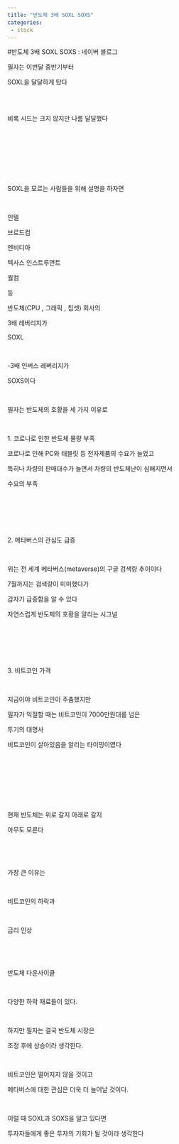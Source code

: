 ```yaml
---
title: "반도체 3배 SOXL SOXS"
categories:
 - stock
---
```

#반도체 3배 SOXL SOXS : 네이버 블로그
<div class="wrap_rabbit pcol2 _param(1) _postViewArea222588601027" id="post-view222588601027">
<!-- Rabbit HTML --><div class="se-viewer se-theme-default" lang="ko-KR">
<!-- SE_DOC_HEADER_END -->
<div class="se-main-container">
<div class="se-component se-text se-l-default" id="SE-10ae4e28-f24e-4719-9cff-b8563bbedd8e">
<div class="se-component-content">
<div class="se-section se-section-text se-l-default">
<div class="se-module se-module-text">
<!-- SE-TEXT { --><p class="se-text-paragraph se-text-paragraph-align-" id="SE-31f76cfb-d19c-4911-ba63-84316d1c29b4" style=""><span class="se-fs- se-ff-" id="SE-1aba3fd6-f1c9-476e-a8d3-f00121d85e71" style="">필자는 이번달 중반기부터</span></p><!-- } SE-TEXT --><!-- SE-TEXT { --><p class="se-text-paragraph se-text-paragraph-align-" id="SE-e91edb74-547b-4217-a052-c7b7b596276d" style=""><span class="se-fs- se-ff-" id="SE-41938fb3-733b-4b36-82a1-11f036fdebdb" style="">SOXL을 달달하게 탔다</span></p><!-- } SE-TEXT -->
</div>
</div>
</div>
</div> <div class="se-component se-image se-l-default" id="SE-accee5fb-0804-4147-b90e-7fa394127e27">
<div class="se-component-content se-component-content-fit">
<div class="se-section se-section-image se-l-default se-section-align-">
<div class="se-module se-module-image" style="">
<a class="se-module-image-link __se_image_link __se_link" data-linkdata='{"id" : "SE-accee5fb-0804-4147-b90e-7fa394127e27", "src" : "https://postfiles.pstatic.net/MjAyMTEyMDZfMTAg/MDAxNjM4ODAyNzQ4MjE3.2gQ26ZgVpGK9Z1jxxUPZCLemX06x6dYNbrH90szEnX8g.Duf-jTZ8EWIj5MgPy_wPiiyNrNcxlDPReywHo_XWM50g.PNG.dls32208/image.png", "originalWidth" : "741", "originalHeight" : "481", "linkUse" : "false", "link" : ""}' data-linktype="img" href="#" onclick="return false;" style="">
<img alt="" class="se-image-resource" data-height="449" data-lazy-src="https://postfiles.pstatic.net/MjAyMTEyMDZfMTAg/MDAxNjM4ODAyNzQ4MjE3.2gQ26ZgVpGK9Z1jxxUPZCLemX06x6dYNbrH90szEnX8g.Duf-jTZ8EWIj5MgPy_wPiiyNrNcxlDPReywHo_XWM50g.PNG.dls32208/image.png?type=w773" data-width="693" src="https://raw.githubusercontent.com/rage147-OwO/rage147-OwO.github.io/master/_images/images/2021-12-7-반도체 3배 SOXL SOXS/0.png">
</a>
</div>
</div>
</div>
</div>
<div class="se-component se-image se-l-default" id="SE-5ced9513-cd22-4fea-ac56-1969f650e996">
<div class="se-component-content se-component-content-fit">
<div class="se-section se-section-image se-l-default se-section-align-">
<div class="se-module se-module-image" style="">
<a class="se-module-image-link __se_image_link __se_link" data-linkdata='{"id" : "SE-5ced9513-cd22-4fea-ac56-1969f650e996", "src" : "https://postfiles.pstatic.net/MjAyMTEyMDdfMzgg/MDAxNjM4ODAyODIxMTMz.aXJHhahAepCTqMqinEvB0BsS0o0rSdNdXn5kieyaqk0g.n9v7p0b9yJ1KosIV1lIkqh5Yu12NIikKW_nFgWR2H1Ug.PNG.dls32208/image.png", "originalWidth" : "720", "originalHeight" : "1361", "linkUse" : "false", "link" : ""}' data-linktype="img" href="#" onclick="return false;" style="">
<img alt="" class="se-image-resource" data-height="1309" data-lazy-src="https://postfiles.pstatic.net/MjAyMTEyMDdfMzgg/MDAxNjM4ODAyODIxMTMz.aXJHhahAepCTqMqinEvB0BsS0o0rSdNdXn5kieyaqk0g.n9v7p0b9yJ1KosIV1lIkqh5Yu12NIikKW_nFgWR2H1Ug.PNG.dls32208/image.png?type=w773" data-width="693" src="https://raw.githubusercontent.com/rage147-OwO/rage147-OwO.github.io/master/_images/images/2021-12-7-반도체 3배 SOXL SOXS/1.png">
</a>
</div>
</div>
</div>
</div>
<div class="se-component se-text se-l-default" id="SE-f2bcf609-ad64-40bb-9e0c-401783ebcc58">
<div class="se-component-content">
<div class="se-section se-section-text se-l-default">
<div class="se-module se-module-text">
<!-- SE-TEXT { --><p class="se-text-paragraph se-text-paragraph-align-" id="SE-2a944187-2d70-4a9d-ae2c-e48d33e2da6a" style=""><span class="se-fs- se-ff-" id="SE-b1a9e4df-8d60-4e78-baee-1a1cbb5cb98d" style="">비록 시드는 크지 않지만 나름 달달했다</span></p><!-- } SE-TEXT --><!-- SE-TEXT { --><p class="se-text-paragraph se-text-paragraph-align-" id="SE-cbdbc5a5-cb60-4a5e-80a5-f178e8a1c54b" style=""><span class="se-fs- se-ff-" id="SE-22aa5c17-66ab-4e8c-a677-43b321e8f8c5" style="">​</span></p><!-- } SE-TEXT --><!-- SE-TEXT { --><p class="se-text-paragraph se-text-paragraph-align-" id="SE-1dee5947-f163-444f-ae19-466456056582" style=""><span class="se-fs- se-ff-" id="SE-52f83bd7-607d-4aa8-8e09-11e83c5c0728" style="">​</span></p><!-- } SE-TEXT --><!-- SE-TEXT { --><p class="se-text-paragraph se-text-paragraph-align-" id="SE-78140372-28b2-41e7-8a70-8075eff40348" style=""><span class="se-fs- se-ff-" id="SE-05854cdd-cb6e-4ca7-8cff-ecbc2905a00c" style="">​</span></p><!-- } SE-TEXT --><!-- SE-TEXT { --><p class="se-text-paragraph se-text-paragraph-align-" id="SE-913b1232-c699-4259-957b-425d611ad745" style=""><span class="se-fs- se-ff-" id="SE-97772254-589e-4656-bf53-4f5436d321b5" style="">​</span></p><!-- } SE-TEXT --><!-- SE-TEXT { --><p class="se-text-paragraph se-text-paragraph-align-" id="SE-42f8c5d2-b6c4-43c5-b42a-f0cef339e699" style=""><span class="se-fs- se-ff-" id="SE-3c55704f-4a8c-4b6e-8f1a-7373a7cbf75d" style="">SOXL을 모르는 사람들을 위해 설명을 하자면</span></p><!-- } SE-TEXT -->
</div>
</div>
</div>
</div> <div class="se-component se-image se-l-default" id="SE-b788b954-f1c0-4876-80f8-f66f169246a3">
<div class="se-component-content se-component-content-normal">
<div class="se-section se-section-image se-l-default se-section-align-" style="max-width:498px;">
<div class="se-module se-module-image" style="">
<a class="se-module-image-link __se_image_link __se_link" data-linkdata='{"id" : "SE-b788b954-f1c0-4876-80f8-f66f169246a3", "src" : "https://postfiles.pstatic.net/MjAyMTEyMDdfOTMg/MDAxNjM4ODAyOTQxNDYz.5yTxt3RilJ_ViThZY5oFR0svyJ2v1OwWnQd1UkCTihog.yLfnzv1HYpJVhShhtUzOQUCUaoFGSNzTOsp1nQe5Fwsg.PNG.dls32208/image.png", "originalWidth" : "498", "originalHeight" : "510", "linkUse" : "false", "link" : ""}' data-linktype="img" href="#" onclick="return false;" style="">
<img alt="" class="se-image-resource" data-height="510" data-lazy-src="https://postfiles.pstatic.net/MjAyMTEyMDdfOTMg/MDAxNjM4ODAyOTQxNDYz.5yTxt3RilJ_ViThZY5oFR0svyJ2v1OwWnQd1UkCTihog.yLfnzv1HYpJVhShhtUzOQUCUaoFGSNzTOsp1nQe5Fwsg.PNG.dls32208/image.png?type=w773" data-width="498" src="https://raw.githubusercontent.com/rage147-OwO/rage147-OwO.github.io/master/_images/images/2021-12-7-반도체 3배 SOXL SOXS/2.png">
</a>
</div>
</div>
</div>
</div>
<div class="se-component se-text se-l-default" id="SE-1f07c0ae-449c-4bcc-a1ba-4d048a2228f7">
<div class="se-component-content">
<div class="se-section se-section-text se-l-default">
<div class="se-module se-module-text">
<!-- SE-TEXT { --><p class="se-text-paragraph se-text-paragraph-align-" id="SE-54aec139-1ea8-4abd-8819-a8dd83a2e709" style=""><span class="se-fs- se-ff-" id="SE-ea208fd8-66cc-4ab5-a5f9-0e0945f6aab4" style="">인텔</span></p><!-- } SE-TEXT --><!-- SE-TEXT { --><p class="se-text-paragraph se-text-paragraph-align-" id="SE-060df357-2c09-4df5-9504-3e7d4812cec1" style=""><span class="se-fs- se-ff-" id="SE-d45eb2d2-e9e6-4722-b872-70ea653a7f71" style="">브로드컴</span></p><!-- } SE-TEXT --><!-- SE-TEXT { --><p class="se-text-paragraph se-text-paragraph-align-" id="SE-47e7f20f-fd28-4957-b0eb-d57dd353e3c8" style=""><span class="se-fs- se-ff-" id="SE-1eba9ae3-634a-4d68-92bd-d763147f6feb" style="">엔비디아</span></p><!-- } SE-TEXT --><!-- SE-TEXT { --><p class="se-text-paragraph se-text-paragraph-align-" id="SE-a8947912-a04d-458c-894c-96f8aeab21b7" style=""><span class="se-fs- se-ff-" id="SE-e8517770-ca1c-405e-81d9-32b608385822" style="">텍사스 인스트루먼트</span></p><!-- } SE-TEXT --><!-- SE-TEXT { --><p class="se-text-paragraph se-text-paragraph-align-" id="SE-4775547f-b18a-4dad-9ac6-635c7388f5cc" style=""><span class="se-fs- se-ff-" id="SE-458e8f4d-ea7a-49ca-997b-02801c102d66" style="">퀄컴</span></p><!-- } SE-TEXT --><!-- SE-TEXT { --><p class="se-text-paragraph se-text-paragraph-align-" id="SE-ba9038ff-c420-47a9-a425-aed7a71ea16a" style=""><span class="se-fs- se-ff-" id="SE-b3eb8716-e494-492a-a194-3aebda8d6077" style="">등 </span></p><!-- } SE-TEXT --><!-- SE-TEXT { --><p class="se-text-paragraph se-text-paragraph-align-" id="SE-21846cd5-7121-4a33-ba00-595a74db3ed4" style=""><span class="se-fs- se-ff-" id="SE-1ec5e33c-bc26-4c9f-b066-bbfb05dd07bb" style="">반도체(CPU , 그래픽 , 칩셋) 회사의</span></p><!-- } SE-TEXT --><!-- SE-TEXT { --><p class="se-text-paragraph se-text-paragraph-align-" id="SE-c1b1f9f3-af17-4c3e-91dc-21053e87d21c" style=""><span class="se-fs- se-ff-" id="SE-0403b5ff-bd4f-40c5-a3c8-1fff526da4e4" style="">3배 레버리지가</span></p><!-- } SE-TEXT --><!-- SE-TEXT { --><p class="se-text-paragraph se-text-paragraph-align-" id="SE-40c2b965-8140-4a0b-8303-faaedd186872" style=""><span class="se-fs- se-ff-" id="SE-9c9d3ece-12ba-441e-b452-900f7124f07d" style="">SOXL</span></p><!-- } SE-TEXT --><!-- SE-TEXT { --><p class="se-text-paragraph se-text-paragraph-align-" id="SE-8ff40b83-6b11-4036-81ba-c1f7cee8bd72" style=""><span class="se-fs- se-ff-" id="SE-585eee3f-36f4-4953-91a9-1d7f798e4019" style="">​</span></p><!-- } SE-TEXT --><!-- SE-TEXT { --><p class="se-text-paragraph se-text-paragraph-align-" id="SE-8a821227-4a0a-4989-b776-f4a22740cfb1" style=""><span class="se-fs- se-ff-" id="SE-1e7c959a-4706-4520-a766-83e1d5bcc575" style="">-3배 인버스 레버리지가</span></p><!-- } SE-TEXT --><!-- SE-TEXT { --><p class="se-text-paragraph se-text-paragraph-align-" id="SE-ca16ce79-5724-4388-911b-89de355c0cf6" style=""><span class="se-fs- se-ff-" id="SE-051d14b7-9176-4afb-adca-41c70b8eb168" style="">SOXS이다</span></p><!-- } SE-TEXT --><!-- SE-TEXT { --><p class="se-text-paragraph se-text-paragraph-align-" id="SE-d5a8b193-0619-4501-9495-18bcd86ad297" style=""><span class="se-fs- se-ff-" id="SE-687dc23d-abb0-45a4-b8b3-3ae9a03a249c" style="">​</span></p><!-- } SE-TEXT --><!-- SE-TEXT { --><p class="se-text-paragraph se-text-paragraph-align-" id="SE-8515b347-f9e5-4e49-a496-ca04bb3993d1" style=""><span class="se-fs- se-ff-" id="SE-9c2be124-4009-44b6-a55d-4caf7c28fdf3" style="">필자는 반도체의 호황을 세 가지 이유로 </span></p><!-- } SE-TEXT --><!-- SE-TEXT { --><p class="se-text-paragraph se-text-paragraph-align-" id="SE-a0ab7420-060c-4cbe-a51e-5904b6ca83cc" style=""><span class="se-fs- se-ff-" id="SE-74d23ec7-f2da-4995-9215-6c0e157cb0c2" style="">​</span></p><!-- } SE-TEXT --><!-- SE-TEXT { --><p class="se-text-paragraph se-text-paragraph-align-" id="SE-54542191-a576-4f4c-a9fb-538271cc2f5c" style=""><span class="se-fs- se-ff-" id="SE-6b04a048-4124-4a07-80f9-50a000d1732b" style="">1. 코로나로 인한 반도체 물량 부족</span></p><!-- } SE-TEXT --><!-- SE-TEXT { --><p class="se-text-paragraph se-text-paragraph-align-" id="SE-ba9ff91c-53e0-4cee-b392-f4a1220e7258" style=""><span class="se-fs- se-ff-" id="SE-0c9bf4fa-ae04-418a-88ce-53b152ad42a7" style="">코로나로 인해 PC와 태블릿 등 전자제품의 수요가 늘었고</span></p><!-- } SE-TEXT --><!-- SE-TEXT { --><p class="se-text-paragraph se-text-paragraph-align-" id="SE-a3eafbbb-c0e0-471b-ab17-be07ee74ab85" style=""><span class="se-fs- se-ff-" id="SE-a445ca4d-31a0-49c4-95c4-7c0bf435e938" style="">특히나 차량의 판매대수가 늘면서 차량의 반도체난이 심해지면서</span></p><!-- } SE-TEXT --><!-- SE-TEXT { --><p class="se-text-paragraph se-text-paragraph-align-" id="SE-95c7cc08-3340-4f29-8a7a-bb2fc0044b14" style=""><span class="se-fs- se-ff-" id="SE-4007e7b4-2008-4749-9059-34f57eef8f05" style="">수요의 부족</span></p><!-- } SE-TEXT --><!-- SE-TEXT { --><p class="se-text-paragraph se-text-paragraph-align-" id="SE-949356d4-032d-4a78-ab76-895507101100" style=""><span class="se-fs- se-ff-" id="SE-a0bdec9d-39c7-4f89-9f09-0ef01f86c168" style="">​</span></p><!-- } SE-TEXT --><!-- SE-TEXT { --><p class="se-text-paragraph se-text-paragraph-align-" id="SE-596bed15-ffdb-428c-b9e6-5c1104ad554a" style=""><span class="se-fs- se-ff-" id="SE-6f2b292f-1637-403a-91b7-607c6a1a4007" style="">​</span></p><!-- } SE-TEXT --><!-- SE-TEXT { --><p class="se-text-paragraph se-text-paragraph-align-" id="SE-1272114d-06e0-4244-aca4-89a1da561a61" style=""><span class="se-fs- se-ff-" id="SE-57bad7f5-5c4a-44df-bcee-1e737fad0188" style="">​</span></p><!-- } SE-TEXT --><!-- SE-TEXT { --><p class="se-text-paragraph se-text-paragraph-align-" id="SE-2dbcae2b-1e2f-45cf-a136-d52f7bde5250" style=""><span class="se-fs- se-ff-" id="SE-725a5fd2-644a-4cdb-995d-1a91e38bd392" style="">2. 메타버스의 관심도 급증</span></p><!-- } SE-TEXT -->
</div>
</div>
</div>
</div> <div class="se-component se-image se-l-default" id="SE-bd45d0dc-8095-43ac-81c2-9d9a2191be46">
<div class="se-component-content se-component-content-fit">
<div class="se-section se-section-image se-l-default se-section-align-">
<div class="se-module se-module-image" style="">
<a class="se-module-image-link __se_image_link __se_link" data-linkdata='{"id" : "SE-bd45d0dc-8095-43ac-81c2-9d9a2191be46", "src" : "https://postfiles.pstatic.net/MjAyMTEyMDdfODcg/MDAxNjM4ODAzMzMwMTI3.w2vCkd4OVBLunhu2PgNdIMwwc68UXsjVBOIU1SnLsmgg.G2mIDru9_78R86nqLoEO1e0RyN7XKvtWCB5P8fA6PAAg.PNG.dls32208/image.png", "originalWidth" : "1249", "originalHeight" : "661", "linkUse" : "false", "link" : ""}' data-linktype="img" href="#" onclick="return false;" style="">
<img alt="" class="se-image-resource" data-height="366" data-lazy-src="https://postfiles.pstatic.net/MjAyMTEyMDdfODcg/MDAxNjM4ODAzMzMwMTI3.w2vCkd4OVBLunhu2PgNdIMwwc68UXsjVBOIU1SnLsmgg.G2mIDru9_78R86nqLoEO1e0RyN7XKvtWCB5P8fA6PAAg.PNG.dls32208/image.png?type=w773" data-width="693" src="https://raw.githubusercontent.com/rage147-OwO/rage147-OwO.github.io/master/_images/images/2021-12-7-반도체 3배 SOXL SOXS/3.png">
</a>
</div>
</div>
</div>
</div>
<div class="se-component se-text se-l-default" id="SE-0027bcf6-f2e4-4b96-85d2-81a94d8779d3">
<div class="se-component-content">
<div class="se-section se-section-text se-l-default">
<div class="se-module se-module-text">
<!-- SE-TEXT { --><p class="se-text-paragraph se-text-paragraph-align-" id="SE-50130c64-ba9a-480f-917b-3bad5d6d20e1" style=""><span class="se-fs- se-ff-" id="SE-f61a0839-6928-4593-8523-e1f97ed22ef8" style="">위는 전 세계 메타버스(metaverse)의 구글 검색량 추이이다</span></p><!-- } SE-TEXT --><!-- SE-TEXT { --><p class="se-text-paragraph se-text-paragraph-align-" id="SE-4a7d7f7d-d280-4345-8c2f-f944345edc15" style=""><span class="se-fs- se-ff-" id="SE-3f77b3af-a2c8-4658-a87a-cdec4eae517a" style="">7월까지는 검색량이 미미했다가</span></p><!-- } SE-TEXT --><!-- SE-TEXT { --><p class="se-text-paragraph se-text-paragraph-align-" id="SE-1bca178d-8531-4a1d-bfdc-e847cb9efd59" style=""><span class="se-fs- se-ff-" id="SE-5fee11c4-eb6e-4ab4-9c9c-42711d5663ac" style="">갑자기 급증함을 알 수 있다</span></p><!-- } SE-TEXT --><!-- SE-TEXT { --><p class="se-text-paragraph se-text-paragraph-align-" id="SE-213bec05-14d3-48df-80c2-7fb8b99f3523" style=""><span class="se-fs- se-ff-" id="SE-3b6a7096-edc9-40b0-8ade-0cc4c23d18c4" style="">자연스럽게 반도체의 호황을 알리는 시그널</span></p><!-- } SE-TEXT --><!-- SE-TEXT { --><p class="se-text-paragraph se-text-paragraph-align-" id="SE-f15d4eba-c5e5-456d-9b42-cf8d38a6be21" style=""><span class="se-fs- se-ff-" id="SE-aa6b6dbc-a13f-46f8-bca5-d84b443bff2d" style="">​</span></p><!-- } SE-TEXT --><!-- SE-TEXT { --><p class="se-text-paragraph se-text-paragraph-align-" id="SE-1817d3c8-f7e7-4cc8-861b-cf44240e133c" style=""><span class="se-fs- se-ff-" id="SE-788c6ac7-ac82-41b6-ba0e-02cb563b637d" style="">​</span></p><!-- } SE-TEXT --><!-- SE-TEXT { --><p class="se-text-paragraph se-text-paragraph-align-" id="SE-2184fcc6-fb85-40e2-9811-07dd21db2ae9" style=""><span class="se-fs- se-ff-" id="SE-55eb3885-c325-496f-9377-9f281e3d373f" style="">​</span></p><!-- } SE-TEXT --><!-- SE-TEXT { --><p class="se-text-paragraph se-text-paragraph-align-" id="SE-49c2ae78-c8f5-4125-8529-c8c34a02e62d" style=""><span class="se-fs- se-ff-" id="SE-2091260a-7490-4374-88a8-503a0955f319" style="">3. 비트코인 가격</span></p><!-- } SE-TEXT -->
</div>
</div>
</div>
</div> <div class="se-component se-image se-l-default" id="SE-36f43b07-2847-4ca1-a1c8-1a80b05ae5c7">
<div class="se-component-content se-component-content-fit">
<div class="se-section se-section-image se-l-default se-section-align-">
<div class="se-module se-module-image" style="">
<a class="se-module-image-link __se_image_link __se_link" data-linkdata='{"id" : "SE-36f43b07-2847-4ca1-a1c8-1a80b05ae5c7", "src" : "https://postfiles.pstatic.net/MjAyMTEyMDdfMTM3/MDAxNjM4ODAzNDYyNjY0.zWjqyo8OwwkhNOigcB16rB26UAcyAuZCf6QwI990Fucg.qwNbcfx1CSjPaV0nPVayI6T1qbc7JvCYPJGHQ_a56O4g.PNG.dls32208/image.png", "originalWidth" : "797", "originalHeight" : "501", "linkUse" : "false", "link" : ""}' data-linktype="img" href="#" onclick="return false;" style="">
<img alt="" class="se-image-resource" data-height="435" data-lazy-src="https://postfiles.pstatic.net/MjAyMTEyMDdfMTM3/MDAxNjM4ODAzNDYyNjY0.zWjqyo8OwwkhNOigcB16rB26UAcyAuZCf6QwI990Fucg.qwNbcfx1CSjPaV0nPVayI6T1qbc7JvCYPJGHQ_a56O4g.PNG.dls32208/image.png?type=w773" data-width="693" src="https://raw.githubusercontent.com/rage147-OwO/rage147-OwO.github.io/master/_images/images/2021-12-7-반도체 3배 SOXL SOXS/4.png"/>
</a>
</div>
</div>
</div>
</div>
<div class="se-component se-text se-l-default" id="SE-b590b7c5-b897-4572-958f-9f5149fd681b">
<div class="se-component-content">
<div class="se-section se-section-text se-l-default">
<div class="se-module se-module-text">
<!-- SE-TEXT { --><p class="se-text-paragraph se-text-paragraph-align-" id="SE-f2d6fb53-0aab-407b-bc34-ed3db5242a99" style=""><span class="se-fs- se-ff-" id="SE-938960e1-a77f-4529-a32b-d87035c4b45e" style="">지금이야 비트코인이 주춤했지만</span></p><!-- } SE-TEXT --><!-- SE-TEXT { --><p class="se-text-paragraph se-text-paragraph-align-" id="SE-3d80a6e1-ad2e-41f4-b80e-24d631ba9cff" style=""><span class="se-fs- se-ff-" id="SE-54eab502-5e80-42fd-9226-d7c2660c4ca8" style="">필자가 익절할 때는 비트코인이 7000만원대를 넘은 </span></p><!-- } SE-TEXT --><!-- SE-TEXT { --><p class="se-text-paragraph se-text-paragraph-align-" id="SE-9cf86d70-da7a-4e41-8f86-d76069d13330" style=""><span class="se-fs- se-ff-" id="SE-55ef5350-d181-4c33-a53d-8b9eb3a0953b" style="">투기의 대명사</span></p><!-- } SE-TEXT --><!-- SE-TEXT { --><p class="se-text-paragraph se-text-paragraph-align-" id="SE-7d0cad6d-4b8b-46b9-83e7-325c877b2fce" style=""><span class="se-fs- se-ff-" id="SE-8e6e5537-5a19-467c-b03f-c7939498e38c" style="">비트코인이 살아있음을 알리는 타이밍이였다</span></p><!-- } SE-TEXT --><!-- SE-TEXT { --><p class="se-text-paragraph se-text-paragraph-align-" id="SE-3edc1241-497f-4639-80da-f90bda5f4bc3" style=""><span class="se-fs- se-ff-" id="SE-d56da455-e4c9-4533-a5e5-7b9ee80773b5" style="">​</span></p><!-- } SE-TEXT --><!-- SE-TEXT { --><p class="se-text-paragraph se-text-paragraph-align-" id="SE-839e4594-b7b2-4f37-8c7b-be87030d7c4f" style=""><span class="se-fs- se-ff-" id="SE-75576477-3917-4020-ae1a-9b358ce309d0" style="">​</span></p><!-- } SE-TEXT --><!-- SE-TEXT { --><p class="se-text-paragraph se-text-paragraph-align-" id="SE-b66095bb-58c1-4b2d-a009-06665b3d0741" style=""><span class="se-fs- se-ff-" id="SE-2141e93b-692c-4aba-8cb3-9da1706de32e" style="">​</span></p><!-- } SE-TEXT --><!-- SE-TEXT { --><p class="se-text-paragraph se-text-paragraph-align-" id="SE-30f9958e-ade9-4b6e-9b00-4e89bd7209a6" style=""><span class="se-fs- se-ff-" id="SE-5eeb3d9f-47be-42bb-8aa3-d34f8c2329fb" style="">​</span></p><!-- } SE-TEXT --><!-- SE-TEXT { --><p class="se-text-paragraph se-text-paragraph-align-" id="SE-0117dede-43a5-46f8-b565-c46bab375bdf" style=""><span class="se-fs- se-ff-" id="SE-615fb412-eac7-49e5-ac12-ea163f076899" style="">현재 반도체는 위로 갈지 아래로 갈지</span></p><!-- } SE-TEXT --><!-- SE-TEXT { --><p class="se-text-paragraph se-text-paragraph-align-" id="SE-a67f1c98-1655-409f-a52a-53130b6c0ae5" style=""><span class="se-fs- se-ff-" id="SE-d1af5c53-75e3-4e28-9a11-7062df245559" style="">아무도 모른다</span></p><!-- } SE-TEXT --><!-- SE-TEXT { --><p class="se-text-paragraph se-text-paragraph-align-" id="SE-ef96f33d-26b8-4dd2-9048-00d161d09cd8" style=""><span class="se-fs- se-ff-" id="SE-0f9d17ef-9449-4dec-88c8-59ce0f22217b" style="">​</span></p><!-- } SE-TEXT --><!-- SE-TEXT { --><p class="se-text-paragraph se-text-paragraph-align-" id="SE-456dc595-d8aa-4962-b40d-7b1d982d710b" style=""><span class="se-fs- se-ff-" id="SE-8641c2f1-3816-4435-b083-70af31e24ef2" style="">​</span></p><!-- } SE-TEXT --><!-- SE-TEXT { --><p class="se-text-paragraph se-text-paragraph-align-" id="SE-65feaf9c-8980-412f-bc06-5f9f80294527" style=""><span class="se-fs- se-ff-" id="SE-3355c1ed-e863-4f5b-8f6c-8ba4b8dac4a3" style="">가장 큰 이유는</span></p><!-- } SE-TEXT -->
</div>
</div>
</div>
</div> <div class="se-component se-image se-l-default" id="SE-4b124449-20a2-4e0f-a763-9bf2c33501d5">
<div class="se-component-content se-component-content-fit">
<div class="se-section se-section-image se-l-default se-section-align-">
<div class="se-module se-module-image" style="">
<a class="se-module-image-link __se_image_link __se_link" data-linkdata='{"id" : "SE-4b124449-20a2-4e0f-a763-9bf2c33501d5", "src" : "https://postfiles.pstatic.net/MjAyMTEyMDdfODUg/MDAxNjM4ODAzNjEyNjc1.mkjZF8BbHfLvLJjHCO3ed-S4sBaIZC0URES5xpsOQkcg.jI_R_VWvioj-EhGpsO67YxspKda13pwWG6DmN95WD1Eg.PNG.dls32208/image.png", "originalWidth" : "797", "originalHeight" : "412", "linkUse" : "false", "link" : ""}' data-linktype="img" href="#" onclick="return false;" style="">
<img alt="" class="se-image-resource" data-height="358" data-lazy-src="https://postfiles.pstatic.net/MjAyMTEyMDdfODUg/MDAxNjM4ODAzNjEyNjc1.mkjZF8BbHfLvLJjHCO3ed-S4sBaIZC0URES5xpsOQkcg.jI_R_VWvioj-EhGpsO67YxspKda13pwWG6DmN95WD1Eg.PNG.dls32208/image.png?type=w773" data-width="693" src="https://raw.githubusercontent.com/rage147-OwO/rage147-OwO.github.io/master/_images/images/2021-12-7-반도체 3배 SOXL SOXS/5.png"/>
</a>
</div>
</div>
</div>
</div>
<div class="se-component se-text se-l-default" id="SE-f030cbbc-5d39-41c8-873a-156ebbcb0312">
<div class="se-component-content">
<div class="se-section se-section-text se-l-default">
<div class="se-module se-module-text">
<!-- SE-TEXT { --><p class="se-text-paragraph se-text-paragraph-align-" id="SE-a5eb7955-6196-45ae-9917-63a0c0c54cf6" style=""><span class="se-fs- se-ff-" id="SE-50045988-0fef-4d24-8be8-36afd9a1d497" style="">비트코인의 하락과</span></p><!-- } SE-TEXT -->
</div>
</div>
</div>
</div> <div class="se-component se-image se-l-default" id="SE-09515d44-778e-40c3-8112-9d8e98a42ec2">
<div class="se-component-content se-component-content-fit">
<div class="se-section se-section-image se-l-default se-section-align-">
<div class="se-module se-module-image" style="">
<a class="se-module-image-link __se_image_link __se_link" data-linkdata='{"id" : "SE-09515d44-778e-40c3-8112-9d8e98a42ec2", "src" : "https://postfiles.pstatic.net/MjAyMTEyMDdfNDMg/MDAxNjM4ODAzOTIxOTI2.WnuY-DdxAAX17Eq5bR1woBj3psdMV_4AVmCqOHWw5ZAg.ti2PszRL13nNiZ1_G5qA31Q1bJr1i_VPyvrbw-mmuAwg.PNG.dls32208/image.png", "originalWidth" : "988", "originalHeight" : "679", "linkUse" : "false", "link" : ""}' data-linktype="img" href="#" onclick="return false;" style="">
<img alt="" class="se-image-resource" data-height="476" data-lazy-src="https://postfiles.pstatic.net/MjAyMTEyMDdfNDMg/MDAxNjM4ODAzOTIxOTI2.WnuY-DdxAAX17Eq5bR1woBj3psdMV_4AVmCqOHWw5ZAg.ti2PszRL13nNiZ1_G5qA31Q1bJr1i_VPyvrbw-mmuAwg.PNG.dls32208/image.png?type=w773" data-width="693" src="https://raw.githubusercontent.com/rage147-OwO/rage147-OwO.github.io/master/_images/images/2021-12-7-반도체 3배 SOXL SOXS/6.png"/>
</a>
</div>
</div>
</div>
</div>
<div class="se-component se-text se-l-default" id="SE-b397dccc-608d-4d45-8d0d-d6f55aee87c9">
<div class="se-component-content">
<div class="se-section se-section-text se-l-default">
<div class="se-module se-module-text">
<!-- SE-TEXT { --><p class="se-text-paragraph se-text-paragraph-align-" id="SE-bbc0ae31-4470-42d9-802b-51c04874258f" style=""><span class="se-fs- se-ff-" id="SE-41ed94e4-918d-404b-b9a9-ea5e9744e2d2" style="">금리 인상</span></p><!-- } SE-TEXT --><!-- SE-TEXT { --><p class="se-text-paragraph se-text-paragraph-align-" id="SE-ff5b05f3-3f98-4227-9876-74790b292bd2" style=""><span class="se-fs- se-ff-" id="SE-e7451cb0-5f0d-441d-92f2-ea69f650fb63" style="">​</span></p><!-- } SE-TEXT -->
</div>
</div>
</div>
</div> <div class="se-component se-image se-l-default" id="SE-fa72d6e1-4401-4acd-90c0-af4cb146ba90">
<div class="se-component-content se-component-content-fit">
<div class="se-section se-section-image se-l-default se-section-align-">
<div class="se-module se-module-image" style="">
<a class="se-module-image-link __se_image_link __se_link" data-linkdata='{"id" : "SE-fa72d6e1-4401-4acd-90c0-af4cb146ba90", "src" : "https://postfiles.pstatic.net/MjAyMTEyMDdfMjc4/MDAxNjM4ODA0MDE2MTUy.r7_AmNDRu1zgAN8kaS5xTaiTcit1Y0HMDeMPy3vR4mgg.0RNHfd7YgVH3S-7Pk5rOGCU2dHCa2pZqg3ko58UoEH4g.PNG.dls32208/image.png", "originalWidth" : "771", "originalHeight" : "555", "linkUse" : "false", "link" : ""}' data-linktype="img" href="#" onclick="return false;" style="">
<img alt="" class="se-image-resource" data-height="498" data-lazy-src="https://postfiles.pstatic.net/MjAyMTEyMDdfMjc4/MDAxNjM4ODA0MDE2MTUy.r7_AmNDRu1zgAN8kaS5xTaiTcit1Y0HMDeMPy3vR4mgg.0RNHfd7YgVH3S-7Pk5rOGCU2dHCa2pZqg3ko58UoEH4g.PNG.dls32208/image.png?type=w773" data-width="693" src="https://raw.githubusercontent.com/rage147-OwO/rage147-OwO.github.io/master/_images/images/2021-12-7-반도체 3배 SOXL SOXS/7.png"/>
</a>
</div>
</div>
</div>
</div>
<div class="se-component se-text se-l-default" id="SE-01b219fc-4fd1-48b8-9027-f5c78add62f2">
<div class="se-component-content">
<div class="se-section se-section-text se-l-default">
<div class="se-module se-module-text">
<!-- SE-TEXT { --><p class="se-text-paragraph se-text-paragraph-align-" id="SE-7de7274c-4e00-4f67-a469-5733c9fc24a3" style=""><span class="se-fs- se-ff-" id="SE-ebf1ff5c-0c93-4242-b368-12b13ee575a5" style="">반도체 다운사이클 </span></p><!-- } SE-TEXT --><!-- SE-TEXT { --><p class="se-text-paragraph se-text-paragraph-align-" id="SE-ed6a8cee-9964-4399-85de-a905f8d262a7" style=""><span class="se-fs- se-ff-" id="SE-f7196495-757a-4530-b5b8-4275665dede3" style="">​</span></p><!-- } SE-TEXT --><!-- SE-TEXT { --><p class="se-text-paragraph se-text-paragraph-align-" id="SE-05721cf4-8a21-47c3-be80-c2795e7d4ade" style=""><span class="se-fs- se-ff-" id="SE-f7884878-5dc0-4926-ac0c-1cfa34902faf" style="">다양한 하락 재료들이 있다.</span></p><!-- } SE-TEXT --><!-- SE-TEXT { --><p class="se-text-paragraph se-text-paragraph-align-" id="SE-375b984a-3d9a-42b8-84c8-00df414e6e7a" style=""><span class="se-fs- se-ff-" id="SE-54b203c0-e027-4e65-8afa-e818215bb3c7" style="">​</span></p><!-- } SE-TEXT --><!-- SE-TEXT { --><p class="se-text-paragraph se-text-paragraph-align-" id="SE-3108b143-9658-4edc-8334-b1aa88516404" style=""><span class="se-fs- se-ff-" id="SE-5328eb90-7dd2-4954-a2a9-952e08c88e2e" style="">하지만 필자는 결국 반도체 시장은</span></p><!-- } SE-TEXT --><!-- SE-TEXT { --><p class="se-text-paragraph se-text-paragraph-align-" id="SE-b80d616d-e201-4aab-8748-14fe13b43b1a" style=""><span class="se-fs- se-ff-" id="SE-8dd7e5d0-2c6b-43b6-a904-875852d01252" style="">조정 후에 상승이라 생각한다.</span></p><!-- } SE-TEXT --><!-- SE-TEXT { --><p class="se-text-paragraph se-text-paragraph-align-" id="SE-cc4e7533-32d4-4615-aa51-e0675b8edd7a" style=""><span class="se-fs- se-ff-" id="SE-e3680d67-7cda-42c4-a1f0-2f5ba3b19e71" style="">​</span></p><!-- } SE-TEXT --><!-- SE-TEXT { --><p class="se-text-paragraph se-text-paragraph-align-" id="SE-6c58f68f-7bf8-449b-871e-f99614f651cd" style=""><span class="se-fs- se-ff-" id="SE-da7199e3-7ba3-4adf-9ca6-384e7508927a" style="">비트코인은 떨어지지 않을 것이고</span></p><!-- } SE-TEXT --><!-- SE-TEXT { --><p class="se-text-paragraph se-text-paragraph-align-" id="SE-202e5ce3-cba2-490d-b8e1-aa9a559a2c18" style=""><span class="se-fs- se-ff-" id="SE-01675c79-7eb8-4b35-9553-21069329d784" style="">메타버스에 대한 관심은 더욱 더 늘어날 것이다.</span></p><!-- } SE-TEXT --><!-- SE-TEXT { --><p class="se-text-paragraph se-text-paragraph-align-" id="SE-f43fdd51-702f-4b98-8a23-6a1c831d36e7" style=""><span class="se-fs- se-ff-" id="SE-48b14826-cb97-41f3-93ee-7399171a753f" style="">​</span></p><!-- } SE-TEXT --><!-- SE-TEXT { --><p class="se-text-paragraph se-text-paragraph-align-" id="SE-49e6c81e-7880-4ce5-ab23-62b93d78728b" style=""><span class="se-fs- se-ff-" id="SE-26d5e53d-35e2-48f6-a1f3-f82f13a3a0f1" style="">이럴 때 SOXL과 SOXS을 알고 있다면</span></p><!-- } SE-TEXT --><!-- SE-TEXT { --><p class="se-text-paragraph se-text-paragraph-align-" id="SE-a43aabbd-20a2-4cfd-a970-dd1834358885" style=""><span class="se-fs- se-ff-" id="SE-51112502-161f-4065-9a70-1e6c1bc98fd1" style="">투자자들에게 좋은 투자의 기회가 될 것이라 생각한다</span></p><!-- } SE-TEXT --><!-- SE-TEXT { --><p class="se-text-paragraph se-text-paragraph-align-" id="SE-2e71fb49-aee9-4a68-aa7c-cedbfcfd4ceb" style=""><span class="se-fs- se-ff-" id="SE-36e88514-0e5b-4307-a0b7-1debe74f1149" style="">​</span></p><!-- } SE-TEXT -->
</div>
</div>
</div>
</div> </div>
</div>
</div>